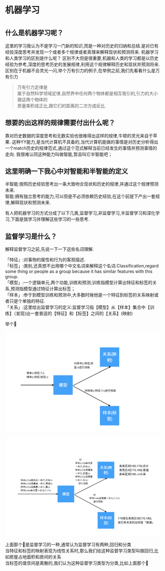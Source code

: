 <h1> 机器学习 <h1/>
 
## 什么是机器学习呢？

这里的学习我认为不是学习一门新的知识,而是一种对历史的归纳和总结.是对已有经验深度思考并发现一个或者多个规律或者真理来解释现状和预测将来.
机器学习和人类学习的区别是什么呢？
区别不大但是很重要,机器和人类的学习都是以历史经验为参考,深度的思考历史的发展规律,利用这个规律解释历史和现状并预测将来.
区别在于机器不会灵光一闪,举个万有引力的例子,在举例之前,我们先看看什么是万有引力

 > 万有引力定律是<br/>
 > 属于自然科学领域定律,自然界中任何两个物体都是相互吸引的,引力的大小跟这两个物体的<br/>
 > 质量乘积成正比,跟它们的距离的二次方成反比.


## 想要的出这样的规律需要付出什么呢？

靠对历史数据的深度思考和无数实验也很难得出这样的规律,牛顿的灵光来自于苹果.
这种YY能力,是当代计算机不具备的,当代计算机能做的事情是对历史分析得出一个match历史的规律范式,通过这个范式解释当前已经发生的事情并预测事情的走向.
我很难认同这种能力叫做智能,暂且叫它半智能吧；

## 这里明确一下我心中对智能和半智能的定义

半智能:按照历史经验思考出一条大致吻合现状和历史的规律,并通过这个规律预测未来.<br/>
智能:拥有独立思考的能力,可以但是不必须依赖历史经验,在这个前提下产出一套规律,解释现状和预测未来.

有人把机器学习的方式分成了以下几类,监督学习,非监督学习,半监督学习和深化学习,下面是我学习并理解这些学习的一些思考.

## 监督学习是什么？
解释监督学习之前,先说一下一下这些名词理解.

「特征」:对事物的属性和行为的客观描述.<br/>
「标签」:类别,还真想不出用哪个中文名词来解释这个名词.Classification,regard some thing or people as a group because it has similar features with this group.<br/>
「模型」:一个逻辑单元,两个功能,训练和预测;训练指模型计算出特征和标签的关系,预测指模型通过特征计算出标签；<br/>
「样本」:参于到模型训练和预测中,大多数时候他是一个特征到标签的关系映射或者只是个单独的特征.<br/>
「关系」:这里给出监督学习的定义:监督学习指【模型】从【样本】集合中【训练】（发现)出一套普适的【特征】和【标签】之间的【关系】(映射)<br/>

举个🌰<br/>

![](https://github.com/zhangciqiao/zhangciqiao/blob/master/%E6%88%AA%E5%B1%8F2019-11-1712.24.07.png)


![](https://github.com/zhangciqiao/zhangciqiao/blob/master/%E6%88%AA%E5%B1%8F2019-11-1712.27.27.png)


上面那个🌰是监督学习的一种,通常认为监督学习有两种,回归和分类<br/>
当特征和标签的映射表现为线性关系时,那么我们给这种监督学习类型叫做回归,比如房屋占地面积和房间的关系<br/>
当标签的值空间是离散的,我们认为这种监督学习类型为分类,比如上面那个🌰<br/>

